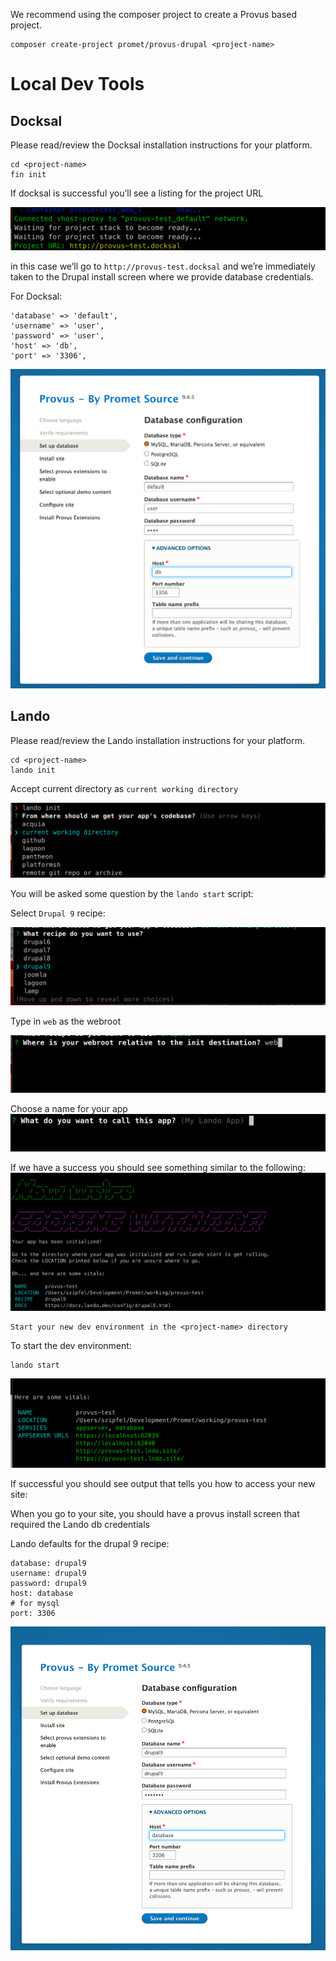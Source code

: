 We recommend using the composer project to create a Provus based project.


```
composer create-project promet/provus-drupal <project-name>
```

# Local Dev Tools
## Docksal

Please read/review the Docksal installation instructions for your platform.

```
cd <project-name>
fin init
```
If docksal is successful you’ll see a listing for the project URL

![docksal_init_success](../images/docksal_init_success.png)

in this case we’ll go to `http://provus-test.docksal`  and we’re immediately taken to the Drupal install screen where we provide database credentials.

For Docksal:
```
'database' => 'default',
'username' => 'user',
'password' => 'user',
'host' => 'db',
'port' => '3306',
```

![docksal_db_creds](../images/docksal_db_creds.png)


## Lando
Please read/review the Lando installation instructions for your platform.


```
cd <project-name>
lando init
```
Accept current directory as `current working directory`

![lando_cwd_question.png](../images/lando_cwd_question.png)

You will be asked some question by the `lando start` script:

Select `Drupal 9` recipe:

![lando_choose_recipe](../images/lando_choose_recipe.png)

Type in `web` as the webroot

![lando_webroot_location](../images/lando_webroot_location.png)

Choose a name for your app
![lando_app_name](../images/lando_app_name.png)

If we have a success you should see something similar to the following:
![lando-init-success](../images/lando-init-success.png)

```
Start your new dev environment in the <project-name> directory
```


To start the dev environment:
```
lando start
```
![lando-finish](../images/lando-finish.png)

If successful you should see output that tells you how to access your new site:


When you go to your site, you should have a provus install screen that required the Lando db credentials

Lando defaults for the drupal 9 recipe:

```
database: drupal9
username: drupal9
password: drupal9
host: database
# for mysql
port: 3306
```

![lando-database-creds](../images/lando-database-creds.png)



